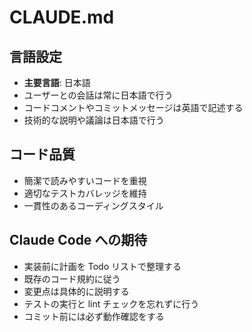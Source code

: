 # CLAUDE.md

## 言語設定

- **主要言語**: 日本語
- ユーザーとの会話は常に日本語で行う
- コードコメントやコミットメッセージは英語で記述する
- 技術的な説明や議論は日本語で行う

## コード品質

- 簡潔で読みやすいコードを重視
- 適切なテストカバレッジを維持
- 一貫性のあるコーディングスタイル

## Claude Code への期待

- 実装前に計画を Todo リストで整理する
- 既存のコード規約に従う
- 変更点は具体的に説明する
- テストの実行と lint チェックを忘れずに行う
- コミット前には必ず動作確認をする
